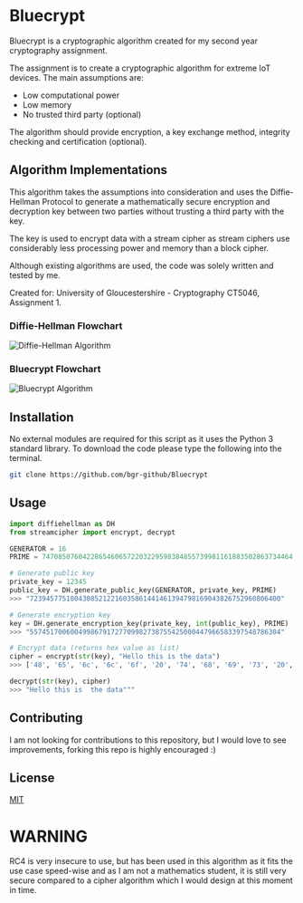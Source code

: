 # Bluecrypt

Bluecrypt is a cryptographic algorithm created for my second year cryptography assignment.

The assignment is to create a cryptographic algorithm for extreme IoT devices. The main assumptions are:

 - Low computational power
 - Low memory
 - No trusted third party (optional)

The algorithm should provide encryption, a key exchange method, integrity checking and certification (optional).

## Algorithm Implementations
This algorithm takes the assumptions into consideration and uses the Diffie-Hellman Protocol to generate a mathematically secure encryption and decryption key between two parties without trusting a third party with the key.

The key is used to encrypt data with a stream cipher as stream ciphers use considerably less processing power and memory than a block cipher.

Although existing algorithms are used, the code was solely written and tested by me.

Created for:
University of Gloucestershire - Cryptography CT5046, Assignment 1.

### Diffie-Hellman Flowchart
![Diffie-Hellman Algorithm](https://i.imgur.com/QyLg9vE.png)
### Bluecrypt Flowchart
![Bluecrypt Algorithm](https://i.imgur.com/C89AhRU.png)
## Installation

No external modules are required for this script as it uses the Python 3 standard library. To download the code please type the following into the terminal.

```bash
git clone https://github.com/bgr-github/Bluecrypt
```

## Usage

```python
import diffiehellman as DH
from streamcipher import encrypt, decrypt

GENERATOR = 16
PRIME = 74708507604228654606572203229598384855739981161883502863734464

# Generate public key
private_key = 12345
public_key = DH.generate_public_key(GENERATOR, private_key, PRIME)
>>> "72394577518043085212216035861441461394798169043826752960806400"

# Generate encryption key
key = DH.generate_encryption_key(private_key, int(public_key), PRIME)
>>> "55745170060049986791727709982738755425000447966583397548786304"

# Encrypt data (returns hex value as list)
cipher = encrypt(str(key), "Hello this is the data")
>>> ['48', '65', '6c', '6c', '6f', '20', '74', '68', '69', '73', '20', '69', '73', '20', '74', '68', '65', '20', '64', '61', '74', '61']

decrypt(str(key), cipher)
>>> "Hello this is  the data"""
```

## Contributing

I am not looking for contributions to this repository, but I would love to see improvements, forking this repo is highly encouraged :)

## License

[MIT](https://choosealicense.com/licenses/mit/)

# WARNING
RC4 is very insecure to use, but has been used in this algorithm as it fits the use case speed-wise and as I am not a mathematics student, it is still very secure compared to a cipher algorithm which I would design at this moment in time.
